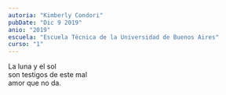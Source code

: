 ```yaml
---
autoria: "Kimberly Condori"
pubDate: "Dic 9 2019"
anio: "2019"
escuela: "Escuela Técnica de la Universidad de Buenos Aires"
curso: "1"
---
```

La luna y el sol\
son testigos de este mal\
amor que no da.